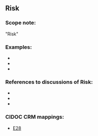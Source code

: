
## Risk 

###  Scope note: 
"Risk" 

### Examples: 

* 
* 
* 

### References to discussions of Risk:

* 

* 

* 

### CIDOC CRM mappings: 

* [E28](http://www.cidoc-crm.org/entity/e28-conceptual-object/version-6.2)
